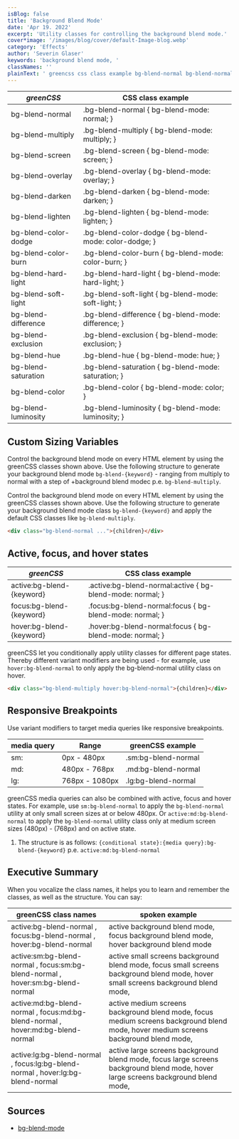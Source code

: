 ```yaml
---
isBlog: false
title: 'Background Blend Mode'
date: 'Apr 19. 2022'
excerpt: 'Utility classes for controlling the background blend mode.'
cover*image: '/images/blog/cover/default-Image-blog.webp'
category: 'Effects'
author: 'Severin Glaser'
keywords: 'background blend mode, '
classNames: ''
plainText: ' greencss css class example bg-blend-normal bg-blend-normal bg-blend-mode: normal; bg-blend-multiply bg-blend-multiply bg-blend-mode: multiply; bg-blend-screen bg-blend-screen bg-blend-mode: screen; bg-blend-overlay bg-blend-overlay bg-blend-mode: overlay; bg-blend-darken bg-blend-darken bg-blend-mode: darken; bg-blend-lighten bg-blend-lighten bg-blend-mode: lighten; bg-blend-color-dodge bg-blend-color-dodge bg-blend-mode: color-dodge; bg-blend-color-burn bg-blend-color-burn bg-blend-mode: color-burn; bg-blend-hard-light bg-blend-hard-light bg-blend-mode: hard-light; bg-blend-soft-light bg-blend-soft-light bg-blend-mode: soft-light; bg-blend-difference bg-blend-difference bg-blend-mode: difference; bg-blend-exclusion bg-blend-exclusion bg-blend-mode: exclusion; bg-blend-hue bg-blend-hue bg-blend-mode: hue; bg-blend-saturation bg-blend-saturation bg-blend-mode: saturation; bg-blend-color bg-blend-color bg-blend-mode: color; bg-blend-luminosity bg-blend-luminosity bg-blend-mode: luminosity; custom sizing variables control the background blend mode on every html element by using the greencss classes shown above use the following structure to generate your background blend mode `bg-blend keyword ` ranging from multiply to normal with a step of +background blend modec p e `bg-blend-multiply` control the background blend mode on every html element by using the greencss classes shown above use the following structure to generate your background blend mode class `bg-blend keyword ` and apply the default css classes like `bg-blend-multiply`  active focus and hover states greencss css class example active:bg-blend keyword active :bg-blend-normal:active bg-blend-mode: normal; focus:bg-blend keyword focus :bg-blend-normal:focus bg-blend-mode: normal; hover:bg-blend keyword hover :bg-blend-normal:focus bg-blend-mode: normal; greencss let you conditionally apply utility classes for different page states thereby different variant modifiers are being used for example use `hover:bg-blend-normal` to only apply the bg-blend-normal utility class on hover  responsive breakpoints use variant modifiers to target media queries like responsive breakpoints media query range greencss example sm: 0px 480px sm:bg-blend-normal md: 480px 768px md:bg-blend-normal lg: 768px 1080px lg:bg-blend-normal greencss media queries can also be combined with active focus and hover states for example use `sm:bg-blend-normal` to apply the `bg-blend-normal` utility at only small screen sizes at or below 480px or `active:md:bg-blend-normal` to apply the `bg-blend-normal` utility class only at medium screen sizes 480px 768px and on active state 1 the structure is as follows: ` conditional state : media query :bg-blend keyword ` p e `active:md:bg-blend-normal` executive summary when you vocalize the class names it helps you to learn and remember the classes as well as the structure you can say: greencss class names spoken example active:bg-blend-normal focus:bg-blend-normal hover:bg-blend-normal active background blend mode focus background blend mode hover background blend mode active:sm:bg-blend-normal focus:sm:bg-blend-normal hover:sm:bg-blend-normal active small screens background blend mode focus small screens background blend mode hover small screens background blend mode active:md:bg-blend-normal focus:md:bg-blend-normal hover:md:bg-blend-normal active medium screens background blend mode focus medium screens background blend mode hover medium screens background blend mode active:lg:bg-blend-normal focus:lg:bg-blend-normal hover:lg:bg-blend-normal active large screens background blend mode focus large screens background blend mode hover large screens background blend mode sources bg-blend-mode https: developer mozilla org en-us docs web css bg-blend-mode '
---
```


| _greenCSS_           | CSS class example                                     |
| -------------------- | ----------------------------------------------------- |
| bg-blend-normal      | .bg-blend-normal { bg-blend-mode: normal; }           |
| bg-blend-multiply    | .bg-blend-multiply { bg-blend-mode: multiply; }       |
| bg-blend-screen      | .bg-blend-screen { bg-blend-mode: screen; }           |
| bg-blend-overlay     | .bg-blend-overlay { bg-blend-mode: overlay; }         |
| bg-blend-darken      | .bg-blend-darken { bg-blend-mode: darken; }           |
| bg-blend-lighten     | .bg-blend-lighten { bg-blend-mode: lighten; }         |
| bg-blend-color-dodge | .bg-blend-color-dodge { bg-blend-mode: color-dodge; } |
| bg-blend-color-burn  | .bg-blend-color-burn { bg-blend-mode: color-burn; }   |
| bg-blend-hard-light  | .bg-blend-hard-light { bg-blend-mode: hard-light; }   |
| bg-blend-soft-light  | .bg-blend-soft-light { bg-blend-mode: soft-light; }   |
| bg-blend-difference  | .bg-blend-difference { bg-blend-mode: difference; }   |
| bg-blend-exclusion   | .bg-blend-exclusion { bg-blend-mode: exclusion; }     |
| bg-blend-hue         | .bg-blend-hue { bg-blend-mode: hue; }                 |
| bg-blend-saturation  | .bg-blend-saturation { bg-blend-mode: saturation; }   |
| bg-blend-color       | .bg-blend-color { bg-blend-mode: color; }             |
| bg-blend-luminosity  | .bg-blend-luminosity { bg-blend-mode: luminosity; }   |

## Custom Sizing Variables

Control the background blend mode on every HTML element by using the greenCSS classes shown above. Use the following structure to generate your background blend mode `bg-blend-{keyword}` - ranging from multiply to normal with a step of +background blend modec p.e. `bg-blend-multiply`.

Control the background blend mode on every HTML element by using the greenCSS classes shown above. Use the following structure to generate your background blend mode class `bg-blend-{keyword}` and apply the default CSS classes like `bg-blend-multiply`.

```html
<div class="bg-blend-normal ...">{children}</div>
```

## Active, focus, and hover states

| _greenCSS_                | CSS class example                                          |
| ------------------------- | ---------------------------------------------------------- |
| active:bg-blend-{keyword} | .active\:bg-blend-normal:active { bg-blend-mode: normal; } |
| focus:bg-blend-{keyword}  | .focus\:bg-blend-normal:focus { bg-blend-mode: normal; }   |
| hover:bg-blend-{keyword}  | .hover\:bg-blend-normal:focus { bg-blend-mode: normal; }   |

greenCSS let you conditionally apply utility classes for different page states. Thereby different variant modifiers are being used - for example, use `hover:bg-blend-normal` to only apply the bg-blend-normal utility class on hover.

```html
<div class="bg-blend-multiply hover:bg-blend-normal">{children}</div>
```

## Responsive Breakpoints

Use variant modifiers to target media queries like responsive breakpoints.

| media query | Range          | greenCSS example    |
| ----------- | -------------- | ------------------- |
| sm:         | 0px - 480px    | .sm:bg-blend-normal |
| md:         | 480px - 768px  | .md:bg-blend-normal |
| lg:         | 768px - 1080px | .lg:bg-blend-normal |

greenCSS media queries can also be combined with active, focus and hover states. For example, use `sm:bg-blend-normal` to apply the `bg-blend-normal` utility at only small screen sizes at or below 480px. Or `active:md:bg-blend-normal` to apply the `bg-blend-normal` utility class only at medium screen sizes (480px) - (768px) and on active state.

1. The structure is as follows: `{conditional state}:{media query}:bg-blend-{keyword}` p.e. `active:md:bg-blend-normal`

## Executive Summary

When you vocalize the class names, it helps you to learn and remember the classes, as well as the structure. You can say:

| greenCSS class names                                                            | spoken example                                                                                                                       |
| ------------------------------------------------------------------------------- | ------------------------------------------------------------------------------------------------------------------------------------ |
| active:bg-blend-normal , focus:bg-blend-normal , hover:bg-blend-normal          | active background blend mode, focus background blend mode, hover background blend mode                                               |
| active:sm:bg-blend-normal , focus:sm:bg-blend-normal , hover:sm:bg-blend-normal | active small screens background blend mode, focus small screens background blend mode, hover small screens background blend mode,    |
| active:md:bg-blend-normal , focus:md:bg-blend-normal , hover:md:bg-blend-normal | active medium screens background blend mode, focus medium screens background blend mode, hover medium screens background blend mode, |
| active:lg:bg-blend-normal , focus:lg:bg-blend-normal , hover:lg:bg-blend-normal | active large screens background blend mode, focus large screens background blend mode, hover large screens background blend mode,    |

## Sources

- [bg-blend-mode](https://developer.mozilla.org/en-US/docs/Web/CSS/background-blend-mode)

